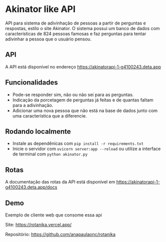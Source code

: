 # Akinator like API

API para sistema de adivinhação de pessoas a partir de perguntas e respostas, estilo o site Akinator. O sistema possui um banco de dados com características de 824 pessoas famosas e faz perguntas para tentar adivinhar a pessoa que o usuário pensou.

## API
A API está disponível no endereço https://akinatorapi-1-g4100243.deta.app

## Funcionalidades

- Pode-se responder sim, não ou não sei para as perguntas.
- Indicação da porcetagem de perguntas já feitas e de quantas faltam para a adivinhação.
- Adicionar uma nova pessoa que não está na base de dados junto com uma característica que a diferencie.

## Rodando localmente

- Instale as dependênicas com `pip install -r requirements.txt`
- Inicie o servidor com `uvicorn server:app --reload` ou utilize a interface de terminal com `python akinator.py`

## Rotas

A documentação das rotas da API está disponível em https://akinatorapi-1-g4100243.deta.app/docs

## Demo

Exemplo de cliente web que consome essa api

Site: https://rotanika.vercel.app/

Repositório: https://github.com/anapaulaonc/rotanika
